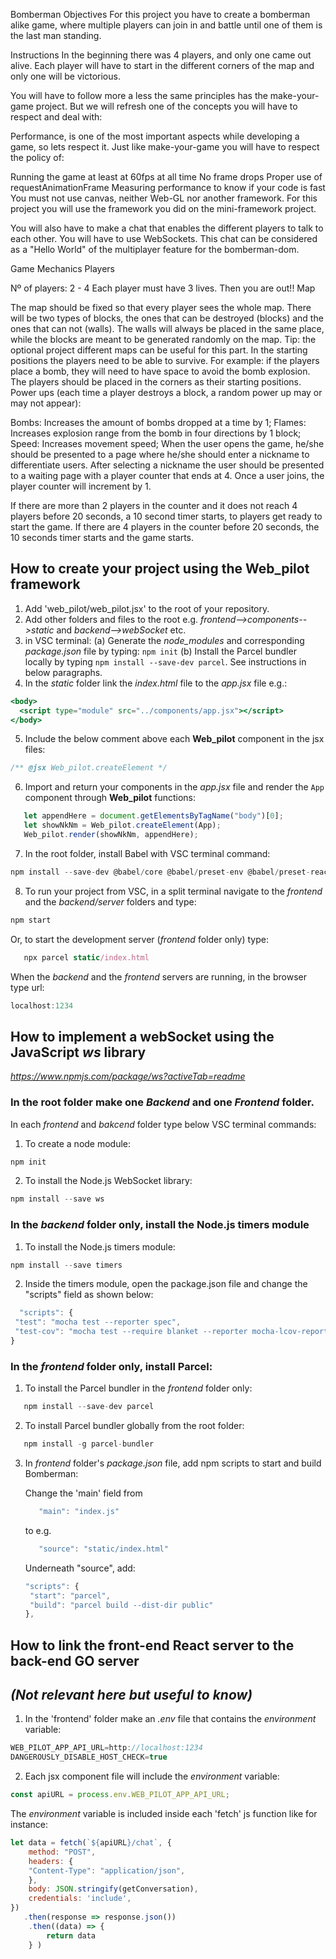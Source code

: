 Bomberman
Objectives
For this project you have to create a bomberman alike game, where multiple players can join in and battle until one of them is the last man standing.

Instructions
In the beginning there was 4 players, and only one came out alive. Each player will have to start in the different corners of the map and only one will be victorious.

You will have to follow more a less the same principles has the make-your-game project. But we will refresh one of the concepts you will have to respect and deal with:

Performance, is one of the most important aspects while developing a game, so lets respect it.
Just like make-your-game you will have to respect the policy of:

Running the game at least at 60fps at all time
No frame drops
Proper use of requestAnimationFrame
Measuring performance to know if your code is fast
You must not use canvas, neither Web-GL nor another framework. For this project you will use the framework you did on the mini-framework project.

You will also have to make a chat that enables the different players to talk to each other. You will have to use WebSockets. This chat can be considered as a "Hello World" of the multiplayer feature for the bomberman-dom.

Game Mechanics
Players

Nº of players: 2 - 4
Each player must have 3 lives. Then you are out!!
Map

The map should be fixed so that every player sees the whole map.
There will be two types of blocks, the ones that can be destroyed (blocks) and the ones that can not (walls).
The walls will always be placed in the same place, while the blocks are meant to be generated randomly on the map. Tip: the optional project different maps can be useful for this part.
In the starting positions the players need to be able to survive. For example: if the players place a bomb, they will need to have space to avoid the bomb explosion.
The players should be placed in the corners as their starting positions.
Power ups (each time a player destroys a block, a random power up may or may not appear):

Bombs: Increases the amount of bombs dropped at a time by 1;
Flames: Increases explosion range from the bomb in four directions by 1 block;
Speed: Increases movement speed;
When the user opens the game, he/she should be presented to a page where he/she should enter a nickname to differentiate users. After selecting a nickname the user should be presented to a waiting page with a player counter that ends at 4. Once a user joins, the player counter will increment by 1.

If there are more than 2 players in the counter and it does not reach 4 players before 20 seconds, a 10 second timer starts, to players get ready to start the game.
If there are 4 players in the counter before 20 seconds, the 10 seconds timer starts and the game starts.


## How to create your project using the **Web_pilot** framework

1. Add 'web_pilot/web_pilot.jsx' to the root of your repository.
2. Add other folders and files to the root e.g. *frontend-->components-->static* and *backend-->webSocket* etc.
3. in VSC terminal:
   (a) Generate the *node_modules* and corresponding *package.json* file by typing: `npm init`
   (b) Install the Parcel bundler locally by typing `npm install --save-dev parcel`. See instructions in below paragraphs.
4. In the *static* folder link the *index.html* file to the *app.jsx* file e.g.:
```jsx
<body>
  <script type="module" src="../components/app.jsx"></script>
</body>
```
5. Include the below comment above each **Web_pilot** component in the jsx files:
```jsx
/** @jsx Web_pilot.createElement */
```
6. Import and return your components in the *app.jsx* file and render the `App` component through **Web_pilot** functions:
```js
   let appendHere = document.getElementsByTagName("body")[0];
   let showNkNm = Web_pilot.createElement(App);
   Web_pilot.render(showNkNm, appendHere);
```

7. In the root folder, install Babel with VSC terminal command: 
```js
npm install --save-dev @babel/core @babel/preset-env @babel/preset-react
```
8. To run your project from VSC, in a split terminal navigate to the *frontend* and the *backend/server* folders and type:
 ```js
 npm start
 ```
   Or, to start the development server (*frontend* folder only) type: 
```js
   npx parcel static/index.html
```
 When the *backend* and the *frontend* servers are running, in the browser type url:
  ```js
  localhost:1234
  ```


## How to implement a webSocket using the JavaScript *ws* library
*https://www.npmjs.com/package/ws?activeTab=readme*

### In the root folder make one *Backend* and one *Frontend* folder.
   In each *frontend* and *bakcend* folder type below VSC terminal commands:
   1. To create a node module:
   ```js
   npm init
   ```
   2. To install the Node.js WebSocket library: 
   ```js
   npm install --save ws
   ```

### In the *backend* folder only, install the Node.js timers module
   1. To install the Node.js timers module: 
   ```js
   npm install --save timers
   ```
   2. Inside the timers module, open the package.json file
   and change the "scripts" field as shown below:
   ``` js
     "scripts": {
    "test": "mocha test --reporter spec",
    "test-cov": "mocha test --require blanket --reporter mocha-lcov-reporter | ./node_modules/coveralls/bin/coveralls.js"
  }
  ```
   
### In the *frontend* folder only, install Parcel:
   1. To install the Parcel bundler in the *frontend* folder only: 
   ```js
      npm install --save-dev parcel
   ```
   2. To install Parcel bundler globally from the root folder:
   ```js
      npm install -g parcel-bundler
   ```
   3. In *frontend* folder's *package.json* file, add npm scripts to start and build Bomberman:

      Change the 'main' field from 
      ```js 
         "main": "index.js"
      ``` 
      to e.g. 
      ```js
         "source": "static/index.html"
      ```
      Underneath "source", add: 
      ```js
      "scripts": {
       "start": "parcel",
       "build": "parcel build --dist-dir public"
      },
      ```

## How to link the front-end React server to the back-end GO server 
## *(Not relevant here but useful to know)*

1. In the 'frontend' folder make an *.env* file that contains the *environment* variable: 
```js
WEB_PILOT_APP_API_URL=http://localhost:1234
DANGEROUSLY_DISABLE_HOST_CHECK=true
```
2. Each jsx component file will include the *environment* variable:
``` jsx
const apiURL = process.env.WEB_PILOT_APP_API_URL;
```
The *environment* variable is included inside each 'fetch' js function like for instance:
``` js
let data = fetch(`${apiURL}/chat`, {
    method: "POST",
    headers: {
    "Content-Type": "application/json",
    },
    body: JSON.stringify(getConversation),
    credentials: 'include',
})
   .then(response => response.json())
    .then((data) => {
        return data
    } )
```



